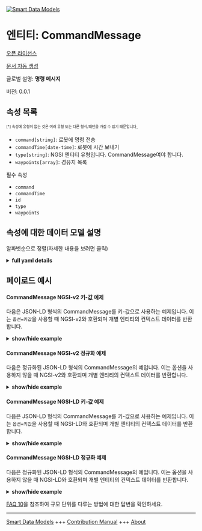 <!-- 10-Header -->  
[![Smart Data Models](https://smartdatamodels.org/wp-content/uploads/2022/01/SmartDataModels_logo.png "Logo")](https://smartdatamodels.org)  
엔티티: CommandMessage  
===================<!-- /10-Header -->  
<!-- 15-License -->  
[오픈 라이선스](https://github.com/smart-data-models//dataModel.AutonomousMobileRobot/blob/master/CommandMessage/LICENSE.md)  
[문서 자동 생성](https://docs.google.com/presentation/d/e/2PACX-1vTs-Ng5dIAwkg91oTTUdt8ua7woBXhPnwavZ0FxgR8BsAI_Ek3C5q97Nd94HS8KhP-r_quD4H0fgyt3/pub?start=false&loop=false&delayms=3000#slide=id.gb715ace035_0_60)  
<!-- /15-License -->  
<!-- 20-Description -->  
글로벌 설명: **명령 메시지**  
버전: 0.0.1  
<!-- /20-Description -->  
<!-- 30-PropertiesList -->  

## 속성 목록  

<sup><sub>[*] 속성에 유형이 없는 것은 여러 유형 또는 다른 형식/패턴을 가질 수 있기 때문입니다</sub></sup>.  
- `command[string]`: 로봇에 명령 전송  - `commandTime[date-time]`: 로봇에 시간 보내기  - `type[string]`: NGSI 엔티티 유형입니다. CommandMessage여야 합니다.  - `waypoints[array]`: 경유지 목록  <!-- /30-PropertiesList -->  
<!-- 35-RequiredProperties -->  
필수 속성  
- `command`  - `commandTime`  - `id`  - `type`  - `waypoints`  <!-- /35-RequiredProperties -->  
<!-- 40-RequiredProperties -->  
<!-- /40-RequiredProperties -->  
<!-- 50-DataModelHeader -->  
## 속성에 대한 데이터 모델 설명  
알파벳순으로 정렬(자세한 내용을 보려면 클릭)  
<!-- /50-DataModelHeader -->  
<!-- 60-ModelYaml -->  
<details><summary><strong>full yaml details</strong></summary>    
```yaml  
CommandMessage:    
  description: Command message    
  properties:    
    command:    
      description: Command sent to the robot    
      type: string    
      x-ngsi:    
        type: Property    
    commandTime:    
      description: Sent time to the robot    
      format: date-time    
      type: string    
      x-ngsi:    
        type: Property    
    type:    
      description: NGSI Entity type. It has to be CommandMessage    
      enum:    
        - CommandMessage    
      type: string    
      x-ngsi:    
        type: Property    
    waypoints:    
      description: List of waypoints    
      items:    
        additionalProperties: false    
        properties:    
          geographicPoint:    
            additionalProperties: true    
            description: Point in geographic coordinates    
            properties:    
              altitude:    
                default: 0.0    
                description: Simple coordinate of a point    
                type: number    
                x-ngsi:    
                  type: Property    
              latitude:    
                allOf:    
                  - default: 0.0    
                    description: Simple coordinate of a point    
                    type: number    
                    x-ngsi:    
                      type: Property    
                  - maximum: 90    
                    minimum: -90    
              longitude:    
                allOf:    
                  - default: 0.0    
                    description: Simple coordinate of a point    
                    type: number    
                    x-ngsi:    
                      type: Property    
                  - maximum: 180    
                    minimum: -180    
            required:    
              - latitude    
              - longitude    
              - altitude    
            type: object    
            x-ngsi:    
              type: Property    
          mapId:    
            description: Map ID    
            type: string    
            x-ngsi:    
              type: Property    
          orientation2D:    
            additionalProperties: true    
            description: 2D Angle of an element    
            properties:    
              theta:    
                default: 0.0    
                description: Simple measurement of an angle    
                type: number    
                x-ngsi:    
                  type: Property    
            required:    
              - theta    
            type: object    
            x-ngsi:    
              type: Property    
          orientation3D:    
            additionalProperties: true    
            description: 3D Angles of an element    
            properties:    
              pitch:    
                default: 0.0    
                description: Simple measurement of an angle    
                type: number    
                x-ngsi:    
                  type: Property    
              roll:    
                default: 0.0    
                description: Simple measurement of an angle    
                type: number    
                x-ngsi:    
                  type: Property    
              yaw:    
                default: 0.0    
                description: Simple measurement of an angle    
                type: number    
                x-ngsi:    
                  type: Property    
            required:    
              - roll    
              - pitch    
              - yaw    
            type: object    
            x-ngsi:    
              type: Property    
          point2D:    
            additionalProperties: true    
            description: Point in 2D as a two simple coordinates x and y    
            properties:    
              x:    
                default: 0.0    
                description: Simple coordinate of a point    
                type: number    
                x-ngsi:    
                  type: Property    
              y:    
                default: 0.0    
                description: Simple coordinate of a point    
                type: number    
                x-ngsi:    
                  type: Property    
            required:    
              - x    
              - y    
            type: object    
            x-ngsi:    
              type: Property    
          point3D:    
            additionalProperties: true    
            description: 'Point in 3D as a three simple coordinates x, y and z'    
            properties:    
              x:    
                default: 0.0    
                description: Simple coordinate of a point    
                type: number    
                x-ngsi:    
                  type: Property    
              y:    
                default: 0.0    
                description: Simple coordinate of a point    
                type: number    
                x-ngsi:    
                  type: Property    
              z:    
                default: 0.0    
                description: Simple coordinate of a point    
                type: number    
                x-ngsi:    
                  type: Property    
            required:    
              - x    
              - y    
              - z    
            type: object    
            x-ngsi:    
              type: Property    
          speed:    
            description: 'Robot speed between coordinates of waypoints[m/s]'    
            type: number    
            x-ngsi:    
              type: Property    
        type: object    
      type: array    
      x-ngsi:    
        type: Property    
  required:    
    - id    
    - type    
    - commandTime    
    - command    
    - waypoints    
  type: object    
  x-derived-from: ""    
  x-disclaimer: 'Redistribution and use in source and binary forms, with or without modification, are permitted  provided that the license conditions are met. Copyleft (c) 2022 Contributors to Smart Data Models Program'    
  x-license-url: https://github.com/smart-data-models/dataModel.AutonomousMobileRobot/blob/master/CommandMessage/LICENSE.md    
  x-model-schema: https://smart-data-models.github.io/datamodel.AutonomousMobileRobot/CommandMessage/schema.json    
  x-model-tags: ""    
  x-version: 0.0.1    
```  
</details>    
<!-- /60-ModelYaml -->  
<!-- 70-MiddleNotes -->  
<!-- /70-MiddleNotes -->  
<!-- 80-Examples -->  
## 페이로드 예시  
#### CommandMessage NGSI-v2 키-값 예제  
다음은 JSON-LD 형식의 CommandMessage를 키-값으로 사용하는 예제입니다. 이는 `옵션=키값`을 사용할 때 NGSI-v2와 호환되며 개별 엔티티의 컨텍스트 데이터를 반환합니다.  
<details><summary><strong>show/hide example</strong></summary>    
```json  
{  
  "id": "Robot:Mega_rover:01",  
  "type": "CommandMessage",  
  "commandTime": "2019-06-07T08:39:40.064+09:00",  
  "command": "navi",  
  "waypoints": [  
    {  
      "point2D": {  
        "x": 0.503,  
        "y": 0.0  
      }  
    },  
    {  
      "point2D": {  
        "x": 3.411,  
        "y": 0.0  
      }  
    },  
    {  
      "point2D": {  
        "x": 3.411,  
        "y": 2.81  
      },  
      "orientation2D": {  
        "theta": 0.0  
      }  
    }  
  ]  
}  
```  
</details>  
#### CommandMessage NGSI-v2 정규화 예제  
다음은 정규화된 JSON-LD 형식의 CommandMessage의 예입니다. 이는 옵션을 사용하지 않을 때 NGSI-v2와 호환되며 개별 엔티티의 컨텍스트 데이터를 반환합니다.  
<details><summary><strong>show/hide example</strong></summary>    
```json  
{  
  "id": "Robot:Mega_rover:01",  
  "type": "CommandMessage",  
  "commandTime": {  
    "type": "Date-Time",  
    "value": "2019-06-07T08:39:40.064+09:00"  
  },  
  "command": {  
    "type": "Text",  
    "value": "navi"  
  },  
  "waypoints": {  
    "type": "array",  
    "value": [  
      {  
        "point2D": {  
          "x": 0.503,  
          "y": 0.0  
        }  
      },  
      {  
        "point2D": {  
          "x": 3.411,  
          "y": 0.0  
        }  
      },  
      {  
        "point2D": {  
          "x": 3.411,  
          "y": 2.81  
        },  
        "orientation2D": {  
          "theta": 0.0  
        }  
      }  
    ]  
  }  
}  
```  
</details>  
#### CommandMessage NGSI-LD 키-값 예제  
다음은 JSON-LD 형식의 CommandMessage를 키-값으로 사용하는 예제입니다. 이는 `옵션=키값`을 사용할 때 NGSI-LD와 호환되며 개별 엔티티의 컨텍스트 데이터를 반환합니다.  
<details><summary><strong>show/hide example</strong></summary>    
```json  
{  
  "id": "urn:ngsi-ld:Robot:Mega_rover:01",  
  "type": "CommandMessage",  
  "commandTime": "2019-06-07T08:39:40.064+09:00",  
  "command": "navi",  
  "waypoints": [  
    {  
      "point2D": {  
        "x": 0.503,  
        "y": 0.0  
      }  
    },  
    {  
      "point2D": {  
        "x": 3.411,  
        "y": 0.0  
      }  
    },  
    {  
      "point2D": {  
        "x": 3.411,  
        "y": 2.81  
      },  
      "orientation2D": {  
        "theta": 0.0  
      }  
    }  
  ],  
  "@context": [  
    "https://raw.githubusercontent.com/smart-data-models/dataModel.AutonomousMobileRobot/master/context.jsonld"  
  ]  
}  
```  
</details>  
#### CommandMessage NGSI-LD 정규화 예제  
다음은 정규화된 JSON-LD 형식의 CommandMessage의 예입니다. 이는 옵션을 사용하지 않을 때 NGSI-LD와 호환되며 개별 엔티티의 컨텍스트 데이터를 반환합니다.  
<details><summary><strong>show/hide example</strong></summary>    
```json  
{  
  "id": "urn:ngsi-ld:Robot:Mega_rover:01",  
  "type": "CommandMessage",  
  "commandTime": {  
    "type": "Property",  
    "value": {  
      "@type": "Date-Time",  
      "@value": "2019-06-07T08:39:40.064+09:00"  
    }  
  },  
  "command": {  
    "type": "Property",  
    "value": "navi"  
  },  
  "waypoints": {  
    "type": "Property",  
    "value": [  
      {  
        "point2D": {  
          "x": 0.503,  
          "y": 0.0  
        }  
      },  
      {  
        "point2D": {  
          "x": 3.411,  
          "y": 0.0  
        }  
      },  
      {  
        "point2D": {  
          "x": 3.411,  
          "y": 2.81  
        },  
        "orientation2D": {  
          "theta": 0.0  
        }  
      }  
    ]  
  },  
  "@context": [  
    "https://raw.githubusercontent.com/smart-data-models/dataModel.AutonomousMobileRobot/master/context.jsonld"  
  ]  
}  
```  
</details><!-- /80-Examples -->  
<!-- 90-FooterNotes -->  
<!-- /90-FooterNotes -->  
<!-- 95-Units -->  
[FAQ 10](https://smartdatamodels.org/index.php/faqs/)을 참조하여 규모 단위를 다루는 방법에 대한 답변을 확인하세요.  
<!-- /95-Units -->  
<!-- 97-LastFooter -->  
---  
[Smart Data Models](https://smartdatamodels.org) +++ [Contribution Manual](https://bit.ly/contribution_manual) +++ [About](https://bit.ly/Introduction_SDM)<!-- /97-LastFooter -->  
